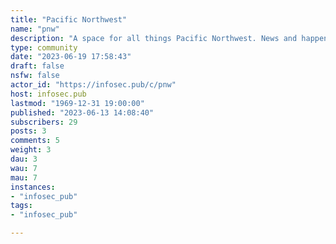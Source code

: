 ```yaml
---
title: "Pacific Northwest" 
name: "pnw"
description: "A space for all things Pacific Northwest. News and happenings in Seattle, Portland, Olympia, Spokane, Bend, Eugene, Vancouver etc. Discussion of PNW art, music, and hobbies like hiking, camping, and more."
type: community
date: "2023-06-19 17:58:43"
draft: false
nsfw: false
actor_id: "https://infosec.pub/c/pnw"
host: infosec.pub
lastmod: "1969-12-31 19:00:00"
published: "2023-06-13 14:08:40"
subscribers: 29
posts: 3
comments: 5
weight: 3
dau: 3
wau: 7
mau: 7
instances:
- "infosec_pub"
tags: 
- "infosec_pub"

---
```

